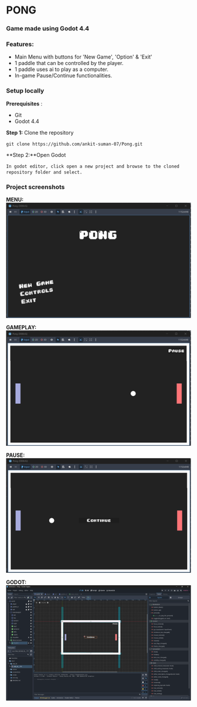 # PONG
### Game made using Godot 4.4
### Features:
- Main Menu with buttons for 'New Game', 'Option' & 'Exit'
- 1 paddle that can be controlled by the player.
- 1 paddle uses ai to play as a computer.
- In-game Pause/Continue functionalities.

### Setup locally

**Prerequisites** :
- Git 
- Godot 4.4

**Step 1:** Clone the repository
```
git clone https://github.com/ankit-suman-07/Pong.git
```

**Step 2:**Open Godot
```
In godot editor, click open a new project and browse to the cloned repository folder and select.
```

### Project screenshots

**MENU:**
![Image](/screenshots/menu.png)

**GAMEPLAY:**
![Image](/screenshots/gameplay.png)

**PAUSE:**
![Image](/screenshots/pause.png)

**GODOT:**
![Image](/screenshots/godot.png)